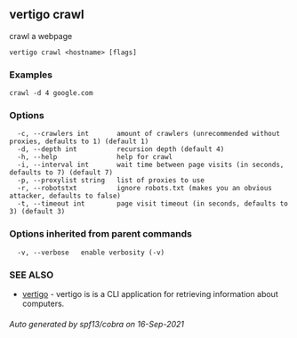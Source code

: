 ## vertigo crawl

crawl a webpage

```
vertigo crawl <hostname> [flags]
```

### Examples

```
crawl -d 4 google.com
```

### Options

```
  -c, --crawlers int       amount of crawlers (unrecommended without proxies, defaults to 1) (default 1)
  -d, --depth int          recursion depth (default 4)
  -h, --help               help for crawl
  -i, --interval int       wait time between page visits (in seconds, defaults to 7) (default 7)
  -p, --proxylist string   list of proxies to use
  -r, --robotstxt          ignore robots.txt (makes you an obvious attacker, defaults to false)
  -t, --timeout int        page visit timeout (in seconds, defaults to 3) (default 3)
```

### Options inherited from parent commands

```
  -v, --verbose   enable verbosity (-v)
```

### SEE ALSO

* [vertigo](vertigo.md)	 - 
vertigo is is a CLI application for retrieving information about computers.

###### Auto generated by spf13/cobra on 16-Sep-2021
